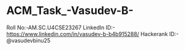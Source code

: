 # ACM_Task_-Vasudev-B-
 Roll No:-AM.SC.U4CSE23267
 LinkedIn ID:-https://www.linkedin.com/in/vasudev-b-b4b915288/
 Hackerank ID:-@vasudevbinu25
